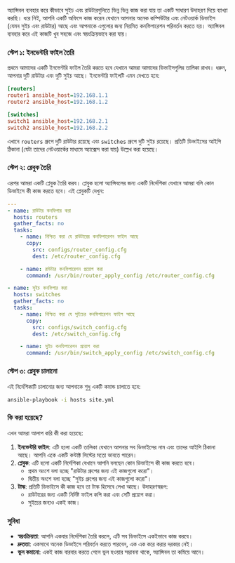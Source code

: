 অ্যান্সিবল ব্যবহার করে কীভাবে সুইচ এবং রাউটারগুলিতে ভিন্ন ভিন্ন কাজ করা যায় তা একটি সাধারণ উদাহরণ দিয়ে ব্যাখ্যা করছি। ধরে নিই, আপনি একটি অফিসে কাজ করেন যেখানে আপনার অনেক কম্পিউটার এবং নেটওয়ার্ক ডিভাইস (যেমন সুইচ এবং রাউটার) আছে এবং আপনাকে এগুলোর জন্য নিয়মিত কনফিগারেশন পরিবর্তন করতে হয়। অ্যান্সিবল ব্যবহার করে এই কাজটি খুব সহজে এবং স্বয়ংক্রিয়ভাবে করা যায়।

### স্টেপ ১: ইনভেন্টরি ফাইল তৈরি

প্রথমে আমাদের একটি ইনভেন্টরি ফাইল তৈরি করতে হবে যেখানে আমরা আমাদের ডিভাইসগুলির তালিকা রাখব। ধরুন, আপনার দুটি রাউটার এবং দুটি সুইচ আছে। ইনভেন্টরি ফাইলটি এমন দেখতে হবে:

```ini
[routers]
router1 ansible_host=192.168.1.1
router2 ansible_host=192.168.1.2

[switches]
switch1 ansible_host=192.168.2.1
switch2 ansible_host=192.168.2.2
```

এখানে `routers` গ্রুপে দুটি রাউটার রয়েছে এবং `switches` গ্রুপে দুটি সুইচ রয়েছে। প্রতিটি ডিভাইসের আইপি ঠিকানা (যেটা তাদের নেটওয়ার্কের মাধ্যমে অ্যাক্সেস করা যায়) উল্লেখ করা হয়েছে।

### স্টেপ ২: প্লেবুক তৈরি

এরপর আমরা একটি প্লেবুক তৈরি করব। প্লেবুক হলো অ্যান্সিবলের জন্য একটি নির্দেশিকা যেখানে আমরা বলি কোন ডিভাইসে কী কাজ করতে হবে। এই প্লেবুকটি দেখুন:

```yaml
---
- name: রাউটার কনফিগার করা
  hosts: routers
  gather_facts: no
  tasks:
    - name: নিশ্চিত করা যে রাউটারের কনফিগারেশন ফাইল আছে
      copy:
        src: configs/router_config.cfg
        dest: /etc/router_config.cfg

    - name: রাউটার কনফিগারেশন প্রয়োগ করা
      command: /usr/bin/router_apply_config /etc/router_config.cfg

- name: সুইচ কনফিগার করা
  hosts: switches
  gather_facts: no
  tasks:
    - name: নিশ্চিত করা যে সুইচের কনফিগারেশন ফাইল আছে
      copy:
        src: configs/switch_config.cfg
        dest: /etc/switch_config.cfg

    - name: সুইচ কনফিগারেশন প্রয়োগ করা
      command: /usr/bin/switch_apply_config /etc/switch_config.cfg
```

### স্টেপ ৩: প্লেবুক চালানো

এই নির্দেশিকাটি চালানোর জন্য আপনাকে শুধু একটি কমান্ড চালাতে হবে:

```sh
ansible-playbook -i hosts site.yml
```

### কি করা হয়েছে?

এখন আমরা আলাপ করি কী করা হয়েছে:

1. **ইনভেন্টরি ফাইল**: এটি হলো একটি তালিকা যেখানে আপনার সব ডিভাইসের নাম এবং তাদের আইপি ঠিকানা আছে। আপনি একে একটি কন্টাক্ট লিস্টের মতো ভাবতে পারেন।
2. **প্লেবুক**: এটি হলো একটি নির্দেশিকা যেখানে আপনি বলছেন কোন ডিভাইসে কী কাজ করতে হবে। 
   - প্রথম অংশে বলা হচ্ছে "রাউটার গ্রুপের জন্য এই কাজগুলো করো"।
   - দ্বিতীয় অংশে বলা হচ্ছে "সুইচ গ্রুপের জন্য এই কাজগুলো করো"।
3. **টাস্ক**: প্রতিটি ডিভাইসে কী কাজ হবে তা টাস্ক হিসেবে লেখা আছে। উদাহরণস্বরূপ:
   - রাউটারের জন্য একটি নির্দিষ্ট ফাইল কপি করা এবং সেটি প্রয়োগ করা।
   - সুইচের জন্যও একই কাজ।

### সুবিধা

- **স্বয়ংক্রিয়তা**: আপনি একবার নির্দেশিকা তৈরি করলে, এটি সব ডিভাইসে একইভাবে কাজ করবে।
- **দ্রুততা**: একসাথে অনেক ডিভাইসে পরিবর্তন করতে পারবেন, এক এক করে করার দরকার নেই।
- **ভুল কমানো**: একই কাজ বারবার করতে গেলে ভুল হওয়ার সম্ভাবনা থাকে, অ্যান্সিবল তা কমিয়ে আনে।
